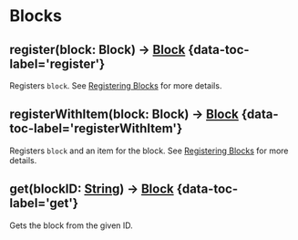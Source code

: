 # Blocks

## register(block: Block) -> [Block](block.md) {data-toc-label='register'}

Registers `block`. See [Registering Blocks](../../custom_content.md) for more details.

## registerWithItem(block: Block) -> [Block](block.md) {data-toc-label='registerWithItem'}

Registers `block` and an item for the block. See [Registering Blocks](../../custom_content.md) for more details.

## get(blockID: [String](string.md)) -> [Block](block.md) {data-toc-label='get'}

Gets the block from the given ID.
